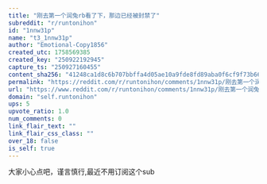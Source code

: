 ```yaml
---
title: "刚去第一个润兔rb看了下，那边已经被封禁了"
subreddit: "r/runtonihon"
id: "1nnw31p"
name: "t3_1nnw31p"
author: "Emotional-Copy1856"
created_utc: 1758569385
created_key: "250922192945"
capture_ts: "250927160455"
content_sha256: "41248ca1d8c6b707bbffa4d05ae10a9fde8fd89aba0f6cf9f73b66248381a069"
permalink: "https://reddit.com/r/runtonihon/comments/1nnw31p/刚去第一个润兔rb看了下那边已经被封禁了/"
url: "https://www.reddit.com/r/runtonihon/comments/1nnw31p/刚去第一个润兔rb看了下那边已经被封禁了/"
domain: "self.runtonihon"
ups: 5
upvote_ratio: 1.0
num_comments: 0
link_flair_text: ""
link_flair_css_class: ""
over_18: false
is_self: true
---
```


大家小心点吧，谨言慎行,最近不用订阅这个sub
